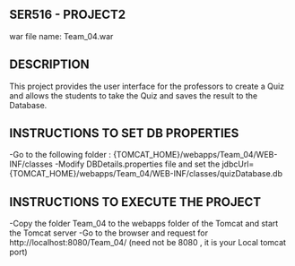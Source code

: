 SER516 - PROJECT2
---------------------------------------------------------------------

war file name: Team_04.war

DESCRIPTION
---------------------------------------------------------------------
This project provides the user interface for the professors to create
a Quiz and allows the students to take the Quiz and saves the result
to the Database.

INSTRUCTIONS TO SET DB PROPERTIES
---------------------------------------------------------------------
-Go to the following folder : {TOMCAT_HOME}/webapps/Team_04/WEB-INF/classes
-Modify DBDetails.properties file and set the jdbcUrl=
{TOMCAT_HOME}/webapps/Team_04/WEB-INF/classes/quizDatabase.db

INSTRUCTIONS TO EXECUTE THE PROJECT
---------------------------------------------------------------------
-Copy the folder Team_04 to the webapps folder of the Tomcat 
and start the Tomcat server
-Go to the browser and request for http://localhost:8080/Team_04/
(need not be 8080 , it is your Local tomcat port)
